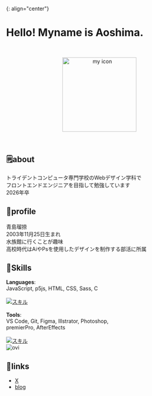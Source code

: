 {: align="center"}
# Hello! Myname is Aoshima.
<br>

<p align="center">
  <img src="https://avatars.githubusercontent.com/u/166364882?v=4" alt="my icon" width="200" />
</p>
<br>

## 🗒️about
トライデントコンピュータ専門学校のWebデザイン学科で<br>
フロントエンドエンジニアを目指して勉強しています<br>
2026年卒

## 🌈profile
青島瑠捺<br>
2003年11月25日生まれ<br>
水族館に行くことが趣味<br>
高校時代はAiやPsを使用したデザインを制作する部活に所属<br>

## 💪Skills
**Languages**: <br>
JavaScript, p5js, HTML, CSS, Sass, C<br>
<br>
[![スキル](https://skillicons.dev/icons?i=js,p5js,html,css,sass,c&perline=3)]()
<br>
<br>
**Tools**: <br>
VS Code, Git, Figma, Illstrator, Photoshop, <br>premierPro, AfterEffects<br>
<br>
[![スキル](https://skillicons.dev/icons?i=vscode,git,figma,ai,ps,pr,ae&perline=4)]()
<br>
<img src="https://github-readme-stats.vercel.app/api/top-langs?username=shimashima4&show_icons=true&locale=en&layout=compact&theme=chartreuse-dark" alt="ovi" /></p>

## 🔗links
- [X](https://x.com/aoshimalobo?s=21)
- [blog](https://aoshima.pupu.jp/blog/)




